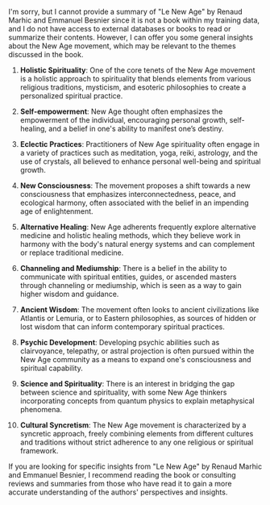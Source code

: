 I'm sorry, but I cannot provide a summary of "Le New Age" by Renaud Marhic and Emmanuel Besnier since it is not a book within my training data, and I do not have access to external databases or books to read or summarize their contents. However, I can offer you some general insights about the New Age movement, which may be relevant to the themes discussed in the book.

1. **Holistic Spirituality**: One of the core tenets of the New Age movement is a holistic approach to spirituality that blends elements from various religious traditions, mysticism, and esoteric philosophies to create a personalized spiritual practice.

2. **Self-empowerment**: New Age thought often emphasizes the empowerment of the individual, encouraging personal growth, self-healing, and a belief in one's ability to manifest one’s destiny.

3. **Eclectic Practices**: Practitioners of New Age spirituality often engage in a variety of practices such as meditation, yoga, reiki, astrology, and the use of crystals, all believed to enhance personal well-being and spiritual growth.

4. **New Consciousness**: The movement proposes a shift towards a new consciousness that emphasizes interconnectedness, peace, and ecological harmony, often associated with the belief in an impending age of enlightenment.

5. **Alternative Healing**: New Age adherents frequently explore alternative medicine and holistic healing methods, which they believe work in harmony with the body's natural energy systems and can complement or replace traditional medicine.

6. **Channeling and Mediumship**: There is a belief in the ability to communicate with spiritual entities, guides, or ascended masters through channeling or mediumship, which is seen as a way to gain higher wisdom and guidance.

7. **Ancient Wisdom**: The movement often looks to ancient civilizations like Atlantis or Lemuria, or to Eastern philosophies, as sources of hidden or lost wisdom that can inform contemporary spiritual practices.

8. **Psychic Development**: Developing psychic abilities such as clairvoyance, telepathy, or astral projection is often pursued within the New Age community as a means to expand one's consciousness and spiritual capability.

9. **Science and Spirituality**: There is an interest in bridging the gap between science and spirituality, with some New Age thinkers incorporating concepts from quantum physics to explain metaphysical phenomena.

10. **Cultural Syncretism**: The New Age movement is characterized by a syncretic approach, freely combining elements from different cultures and traditions without strict adherence to any one religious or spiritual framework.

If you are looking for specific insights from "Le New Age" by Renaud Marhic and Emmanuel Besnier, I recommend reading the book or consulting reviews and summaries from those who have read it to gain a more accurate understanding of the authors' perspectives and insights.